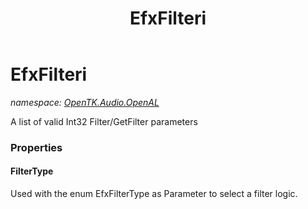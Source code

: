 ﻿---
title: EfxFilteri
---

# EfxFilteri
_namespace: [OpenTK.Audio.OpenAL](N-OpenTK.Audio.OpenAL.html)_

A list of valid Int32 Filter/GetFilter parameters



### Properties

#### FilterType
Used with the enum EfxFilterType as Parameter to select a filter logic.

